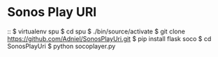 Sonos Play URI
==============

::
	$ virtualenv spu
	$ cd spu
	$ ./bin/source/activate	
	$ git clone https://github.com/Adniel/SonosPlayUri.git
	$ pip install flask soco
	$ cd SonosPlayUri
	$ python socoplayer.py
